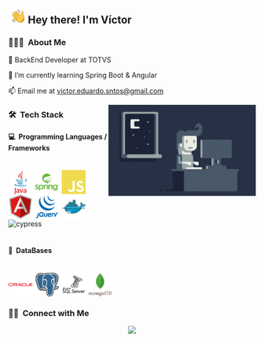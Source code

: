 <img alt="Night Coding" src="./assets/Hand%20Wave.gif" width='40' align="left"/><h2>Hey there! I'm Víctor</h2>

<!-- ## 👋 &nbsp;Hey there! I'm Víctor -->

### 👨🏻‍💻 &nbsp;About Me

💼   BackEnd Developer at TOTVS

🌱   I’m currently learning Spring Boot & Angular

📫   Email me at victor.eduardo.sntos@gmail.com

<img alt="Night Coding" src="https://raw.githubusercontent.com/victorEsantos/victorEsantos/master/assets/Night-Coding.gif" align="right"/>

### 🛠 &nbsp;Tech Stack

#### 💻 &nbsp;Programming Languages / Frameworks

<div style="display: inline_block"><br>
  <img align="center" alt="java" height="50" width="50" src="https://raw.githubusercontent.com/devicons/devicon/9f4f5cdb393299a81125eb5127929ea7bfe42889/icons/java/java-original-wordmark.svg">
  <img align="center" alt="spring" height="50" width="50" src="https://raw.githubusercontent.com/devicons/devicon/9f4f5cdb393299a81125eb5127929ea7bfe42889/icons/spring/spring-original-wordmark.svg">
  <img align="center" alt="Js" height="50" width="50" src="https://raw.githubusercontent.com/devicons/devicon/master/icons/javascript/javascript-plain.svg">
  <img align="center" alt="angular" height="50" width="50" src="https://raw.githubusercontent.com/devicons/devicon/9f4f5cdb393299a81125eb5127929ea7bfe42889/icons/angularjs/angularjs-original.svg">
  <img align="center" alt="jQuery" height="50" width="50" src="https://raw.githubusercontent.com/devicons/devicon/9f4f5cdb393299a81125eb5127929ea7bfe42889/icons/jquery/jquery-plain-wordmark.svg">
  <img align="center" alt="docker" height="50" width="50" src="https://raw.githubusercontent.com/devicons/devicon/9f4f5cdb393299a81125eb5127929ea7bfe42889/icons/docker/docker-original.svg">
  <img align="center" alt="cypress" height="50" width="50" src="https://github.com/cypress-io/cypress-icons/blob/master/src/cypress.iconset/icon_128x128.png?raw=true">

</div>
<br>

#### 💾 &nbsp;DataBases
<div style="display: inline_block"><br>
  <img align="center" alt="oracle" height="50" width="50" src="https://raw.githubusercontent.com/devicons/devicon/9f4f5cdb393299a81125eb5127929ea7bfe42889/icons/oracle/oracle-original.svg">
  <img align="center" alt="postgresql" height="50" width="50" src="https://raw.githubusercontent.com/devicons/devicon/9f4f5cdb393299a81125eb5127929ea7bfe42889/icons/postgresql/postgresql-original.svg">
  <img align="center" alt="microsoftsqlserver" height="50" width="50" src="https://raw.githubusercontent.com/devicons/devicon/9f4f5cdb393299a81125eb5127929ea7bfe42889/icons/microsoftsqlserver/microsoftsqlserver-plain-wordmark.svg">
  <img align="center" alt="mongodb" height="50" width="50" src="https://raw.githubusercontent.com/devicons/devicon/9f4f5cdb393299a81125eb5127929ea7bfe42889/icons/mongodb/mongodb-original-wordmark.svg">

</div>

### 🤝🏻 &nbsp;Connect with Me

<p align="center">
<a href="https://linkedin.com/in/victoresantos"><img src="https://img.shields.io/badge/-Victor%20Eduardo%20dos%20Santos-0077B5?style=flat&logo=Linkedin&logoColor=white"/></a>
</p>
